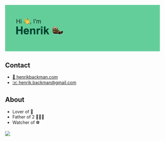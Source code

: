 [![henrikbackman](/header.png)](https://github.com/henrikbackman/)

## Contact

- [🔗 henrikbackman.com](https://www.henrikbackman.com)
- [✉️ henrik.backman@gmail.com](mailto:henrik.backman@gmail.com)



## About

- Lover of 🍕
- Father of 2 👨‍👦‍👦
- Watcher of ⚽️



<!---
henrikbackman/henrikbackman is a ✨ special ✨ repository because its `README.md` (this file) appears on your GitHub profile.
You can click the Preview link to take a look at your changes.
--->

[![](https://github-readme-stats.vercel.app/api/top-langs/?username=henrikbackman&layout=compact)](https://github.com/henrikbackman/)
